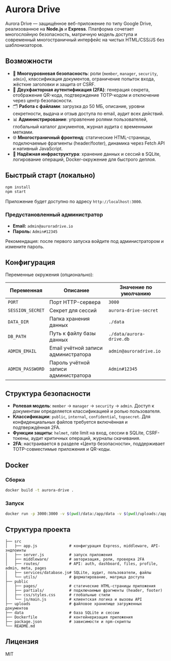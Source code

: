 # Aurora Drive

Aurora Drive — защищённое веб-приложение по типу Google Drive, реализованное на **Node.js** и **Express**. Платформа сочетает многослойную безопасность, матричную модель доступа и современный многостраничный интерфейс на чистых HTML/CSS/JS без шаблонизаторов.

## Возможности

- 🔐 **Многоуровневая безопасность**: роли (`member`, `manager`, `security`, `admin`), классификация документов, ограничение попыток входа, жёсткие заголовки и защита от CSRF.
- 🔑 **Двухфакторная аутентификация (2FA)**: генерация секрета, отображение QR-кода, подтверждение TOTP-кодом и отключение через центр безопасности.
- 🗂️ **Работа с файлами**: загрузка до 50 МБ, описание, уровни секретности, выдача и отзыв доступа по email, аудит всех действий.
- 📊 **Администрирование**: управление ролями пользователей, глобальный каталог документов, журнал аудита с временными метками.
- 🌐 **Многостраничный фронтенд**: статические HTML-страницы, подключаемые фрагменты (header/footer), динамика через Fetch API и нативный JavaScript.
- 🧱 **Надёжная инфраструктура**: хранение данных и сессий в SQLite, логирование операций, Docker-окружение для быстрого деплоя.

## Быстрый старт (локально)

```bash
npm install
npm start
```

Приложение будет доступно по адресу `http://localhost:3000`.

### Предустановленный администратор

- **Email:** `admin@auroradrive.io`
- **Пароль:** `Admin#12345`

Рекомендация: после первого запуска войдите под администратором и измените пароль.

## Конфигурация

Переменные окружения (опционально):

| Переменная       | Описание                              | Значение по умолчанию       |
|------------------|----------------------------------------|------------------------------|
| `PORT`           | Порт HTTP-сервера                      | `3000`                       |
| `SESSION_SECRET` | Секрет для сессий                      | `aurora-drive-secret`        |
| `DATA_DIR`       | Папка хранения данных                  | `./data`                     |
| `DB_PATH`        | Путь к файлу базы данных               | `./data/aurora-drive.db`     |
| `ADMIN_EMAIL`    | Email учётной записи администратора    | `admin@auroradrive.io`       |
| `ADMIN_PASSWORD` | Пароль учётной записи администратора   | `Admin#12345`                |

## Структура безопасности

- **Ролевая модель**: `member` → `manager` → `security` → `admin`. Доступ к документам определяется классификацией и ролью пользователя.
- **Классификации**: `public`, `internal`, `confidential`, `topsecret`. Для конфиденциальных файлов требуется включённая и подтверждённая 2FA.
- **Функции защиты**: `helmet`, rate limit на вход, сессии в SQLite, CSRF-токены, аудит критичных операций, журналы скачивания.
- **2FA**: настраивается в разделе «Центр безопасности», поддерживает TOTP-совместимые приложения и QR-коды.

## Docker

### Сборка

```bash
docker build -t aurora-drive .
```

### Запуск

```bash
docker run -p 3000:3000 -v $(pwd)/data:/app/data -v $(pwd)/uploads:/app/uploads aurora-drive
```

## Структура проекта

```
├── src
│   ├── app.js              # конфигурация Express, middleware, API-эндпоинты
│   ├── server.js           # запуск приложения
│   ├── middleware/         # авторизация, роли, проверка 2FA
│   ├── routes/             # API: auth, dashboard, files, profile, admin, meta, pages
│   ├── services/database.js# SQLite, аудит, пользователи, файлы
│   └── utils/              # форматирование, матрица доступа
├── public
│   ├── pages/              # статические HTML-страницы приложения
│   ├── partials/           # подключаемые фрагменты (header, footer)
│   ├── css/styles.css      # глобальные стили
│   └── js/main.js          # клиентская логика и вызовы API
├── uploads                 # файловое хранилище загруженных документов
├── data                    # база SQLite и сессии
├── Dockerfile              # контейнеризация приложения
├── package.json            # зависимости и npm-скрипты
└── README.md
```

## Лицензия

MIT
